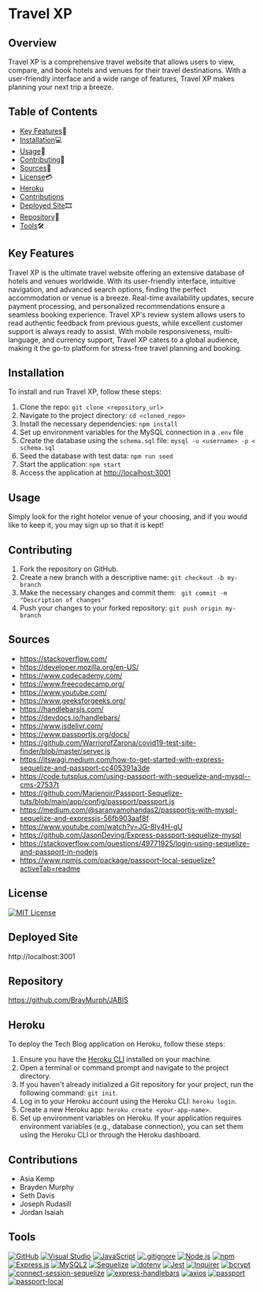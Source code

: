 # Travel XP

## Overview

Travel XP is a comprehensive travel website that allows users to view, compare, and book hotels and venues for their travel destinations. With a user-friendly interface and a wide range of features, Travel XP makes planning your next trip a breeze.
<br>

##

## Table of Contents

- [Key Features](#key-features)🔑
- [Installation](#installation)💻
- [Usage](#usage)📲
- [Contributing](#contributing)📜
- [Sources](#sources)🔎
- [License](#license)💳
- [Heroku](#heroku)
- [Contributions](#contributions)
- [Deployed Site](#deployed-site)🎞
- [Repository](#repository)📂
- [Tools](#tools)🛠

## Key Features <a name="key-features"></a>

Travel XP is the ultimate travel website offering an extensive database of hotels and venues worldwide. With its user-friendly interface, intuitive navigation, and advanced search options, finding the perfect accommodation or venue is a breeze. Real-time availability updates, secure payment processing, and personalized recommendations ensure a seamless booking experience. Travel XP's review system allows users to read authentic feedback from previous guests, while excellent customer support is always ready to assist. With mobile responsiveness, multi-language, and currency support, Travel XP caters to a global audience, making it the go-to platform for stress-free travel planning and booking.

## Installation <a name="installation"></a>

To install and run Travel XP, follow these steps: <br>

1. Clone the repo: `git clone <repository_url>`
2. Navigate to the project directory: `cd <cloned_repo>`
3. Install the necessary dependencies: `npm install`
4. Set up environment variables for the MySQL connection in a `.env` file
5. Create the database using the `schema.sql` file: `mysql -u <username> -p < schema.sql`
6. Seed the database with test data: `npm run seed`
7. Start the application: `npm start`
8. Access the application at [http://localhost:3001](http://localhost:3001)

## Usage <a name="usage"></a>

Simply look for the right hotelor venue of your choosing, and if you would like to keep it, you may sign up so that it is kept!

## Contributing <a name="contributing"></a>

1. Fork the repository on GitHub.
2. Create a new branch with a descriptive name: `git checkout -b my-branch`
3. Make the necessary changes and commit them: ` git commit -m "Description of changes"`
4. Push your changes to your forked repository: `git push origin my-branch`

## Sources<a name="sources"></a>

- https://stackoverflow.com/
- https://developer.mozilla.org/en-US/
- https://www.codecademy.com/
- https://www.freecodecamp.org/
- https://www.youtube.com/
- https://www.geeksforgeeks.org/
- https://handlebarsjs.com/
- https://devdocs.io/handlebars/
- https://www.jsdelivr.com/
- https://www.passportjs.org/docs/
- https://github.com/WarriorofZarona/covid19-test-site-finder/blob/master/server.js
- https://itswagi.medium.com/how-to-get-started-with-express-sequelize-and-passport-cc405391a3de
- https://code.tutsplus.com/using-passport-with-sequelize-and-mysql--cms-27537t
- https://github.com/Marienoir/Passport-Sequelize-tuts/blob/main/app/config/passport/passport.js
- https://medium.com/@saranyamohandas2/passportjs-with-mysql-sequelize-and-expressjs-56fb903aaf8f
- https://www.youtube.com/watch?v=JG-8Iy4H-gU
- https://github.com/JasonDeving/Express-passport-sequelize-mysql
- https://stackoverflow.com/questions/49771925/login-using-sequelize-and-passport-in-nodejs
- https://www.npmjs.com/package/passport-local-sequelize?activeTab=readme

## License <a name="license"></a>

[![MIT License](https://img.shields.io/badge/License-MIT-yellow.svg)](https://opensource.org/licenses/MIT)

## Deployed Site <a name="deployed-site"></a>

http://localhost:3001

## Repository <a name="repository"></a>

https://github.com/BrayMurph/JABIS

## Heroku<a name="heroku"></a>

To deploy the Tech Blog application on Heroku, follow these steps:

1. Ensure you have the [Heroku CLI](https://devcenter.heroku.com/articles/heroku-cli) installed on your machine.
2. Open a terminal or command prompt and navigate to the project directory.
3. If you haven't already initialized a Git repository for your project, run the following command: `git init`.
4. Log in to your Heroku account using the Heroku CLI: `heroku login`.
5. Create a new Heroku app: `heroku create <your-app-name>`.
6. Set up environment variables on Heroku. If your application requires environment variables (e.g., database connection), you can set them using the Heroku CLI or through the Heroku dashboard.

##

## Contributions<a name="contributions"></a>

- Asia Kemp
- Brayden Murphy
- Seth Davis
- Joseph Rudasill
- Jordan Isaiah

## Tools<a name="tools"></a>

[![GitHub](https://img.shields.io/badge/--181717?logo=github&logoColor=ffffff)](https://github.com/)
[![Visual Studio](https://badgen.net/badge/icon/visualstudio?icon=visualstudio&label)](https://visualstudio.microsoft.com)
[![JavaScript](https://badgen.net/badge/icon/javascript?icon=javascript&label)](https://www.javascript.com/)
[![.gitignore](https://badgen.net/badge/icon/git?icon=git&label)](https://git-scm.com/doc)
[![Node.js](https://badgen.net/badge/icon/nodejs?icon=nodejs&label)](https://nodejs.org/)
[![npm](https://badgen.net/badge/icon/npm?icon=npm&label)](https://npmjs.com/)
[![Express.js](https://badgen.net/badge/icon/express?icon=express&label)](https://expressjs.com/)
[![MySQL2](https://badgen.net/badge/icon/mysql2?icon=npm&label)](https://www.npmjs.com/package/mysql2)
[![Sequelize](https://badgen.net/badge/icon/sequelize?icon=sequelize&label)](https://sequelize.org/)
[![dotenv](https://badgen.net/badge/icon/dotenv?icon=npm&label)](https://www.npmjs.com/package/dotenv)
[![Jest](https://img.shields.io/badge/Jest-Test%20Coverage-green)](https://jestjs.io/)
[![Inquirer](https://img.shields.io/badge/Inquirer-8.2.4-blue)](https://github.com/SBoudrias/Inquirer.js)
[![bcrypt](https://badgen.net/badge/icon/bcrypt?icon=npm&label)](https://www.npmjs.com/package/bcrypt)
[![connect-session-sequelize](https://badgen.net/badge/icon/connect-session-sequelize?icon=npm&label)](https://www.npmjs.com/package/connect-session-sequelize)
[![express-handlebars](https://badgen.net/badge/icon/express-handlebars?icon=npm&label)](https://www.npmjs.com/package/express-handlebars)
[![axios](https://badgen.net/badge/icon/axios?icon=npm&label)](https://www.npmjs.com/package/axios)
[![passport](https://badgen.net/badge/icon/passport?icon=npm&label)](https://www.npmjs.com/package/passport)
[![passport-local](https://badgen.net/badge/icon/passport-local?icon=npm&label)](https://www.npmjs.com/package/passport-local)

